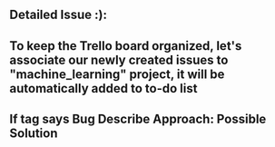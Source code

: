 ## Detailed Issue :):

## To keep the Trello board organized, let's associate our newly created issues to "machine_learning" project, it will be automatically added to to-do list

## If tag says Bug Describe Approach: Possible Solution
